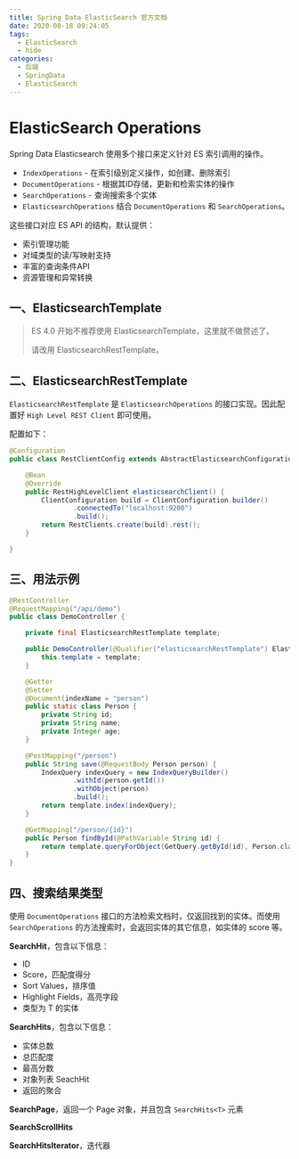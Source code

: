 ```yaml
---
title: Spring Data ElasticSearch 官方文档
date: 2020-08-18 09:24:05
tags:
  - ElasticSearch
  - hide
categories:
  - 后端
  - SpringData
  - ElasticSearch
---
```


# ElasticSearch Operations

Spring Data Elasticsearch 使用多个接口来定义针对 ES 索引调用的操作。

- `IndexOperations` - 在索引级别定义操作，如创建、删除索引
- `DocumentOperations` - 根据其ID存储，更新和检索实体的操作
- `SearchOperations` - 查询搜索多个实体
- `ElasticsearchOperations` 结合 `DocumentOperations` 和 `SearchOperations`。

这些接口对应 ES API 的结构，默认提供：

- 索引管理功能
- 对域类型的读/写映射支持
- 丰富的查询条件API
- 资源管理和异常转换

<!-- MORE -->

## 一、ElasticsearchTemplate

> ES 4.0 开始不推荐使用 ElasticsearchTemplate，这里就不做赘述了。
>
> 请改用 ElasticsearchRestTemplate。

## 二、ElasticsearchRestTemplate

`ElasticsearchRestTemplate` 是 `ElasticsearchOperations` 的接口实现。因此配置好 `High Level REST Client` 即可使用。

配置如下：

```java
@Configuration
public class RestClientConfig extends AbstractElasticsearchConfiguration {

    @Bean
    @Override
    public RestHighLevelClient elasticsearchClient() {
        ClientConfiguration build = ClientConfiguration.builder()
                .connectedTo("localhost:9200")
                .build();
        return RestClients.create(build).rest();
    }

}
```

## 三、用法示例

```java
@RestController
@RequestMapping("/api/demo")
public class DemoController {

    private final ElasticsearchRestTemplate template;

    public DemoController(@Qualifier("elasticsearchRestTemplate") ElasticsearchRestTemplate template) {
        this.template = template;
    }

    @Getter
    @Setter
    @Document(indexName = "person")
    public static class Person {
        private String id;
        private String name;
        private Integer age;
    }

    @PostMapping("/person")
    public String save(@RequestBody Person person) {
        IndexQuery indexQuery = new IndexQueryBuilder()
                .withId(person.getId())
                .withObject(person)
                .build();
        return template.index(indexQuery);
    }

    @GetMapping("/person/{id}")
    public Person findById(@PathVariable String id) {
        return template.queryForObject(GetQuery.getById(id), Person.class);
    }
}
```

## 四、搜索结果类型

使用 `DocumentOperations` 接口的方法检索文档时，仅返回找到的实体。而使用 `SearchOperations` 的方法搜索时，会返回实体的其它信息，如实体的 score 等。

**SearchHit<T>**，包含以下信息：

- ID
- Score，匹配度得分
- Sort Values，排序值
- Highlight Fields，高亮字段
- 类型为 T 的实体

**SearchHits<T>**，包含以下信息：

- 实体总数
- 总匹配度
- 最高分数
- 对象列表 SeachHit<T>
- 返回的聚合

**SearchPage<T>**，返回一个 Page 对象，并且包含 `SearchHits<T>` 元素

**SearchScrollHits<T>**

**SearchHitsIterator<T>**，迭代器